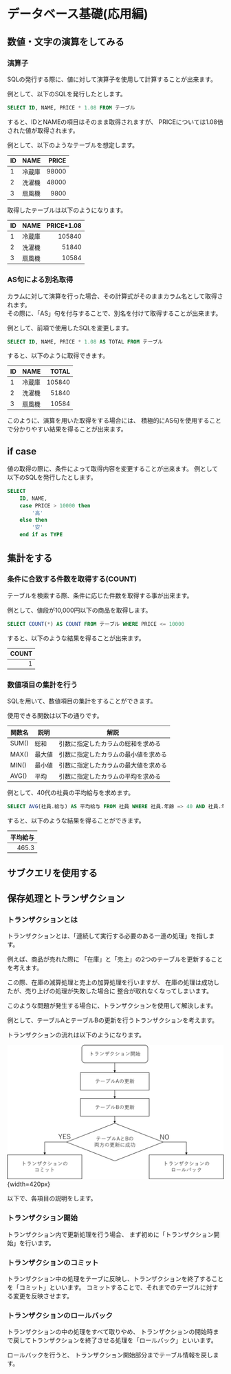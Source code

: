 # データベース基礎(応用編)

## 数値・文字の演算をしてみる

### 演算子

SQLの発行する際に、値に対して演算子を使用して計算することが出来ます。

例として、以下のSQLを発行したとします。

```sql
SELECT ID, NAME, PRICE * 1.08 FROM テーブル
```

すると、IDとNAMEの項目はそのまま取得されますが、
PRICEについては1.08倍された値が取得されます。

例として、以下のようなテーブルを想定します。

|ID|NAME|PRICE|
|--|---|--:|
|1|冷蔵庫| 98000|
|2|洗濯機| 48000|
|3|扇風機| 9800|

取得したテーブルは以下のようになります。

|ID|NAME|PRICE*1.08|
|--|---|---:|
|1|冷蔵庫| 105840|
|2|洗濯機| 51840|
|3|扇風機| 10584|

### AS句による別名取得

カラムに対して演算を行った場合、その計算式がそのままカラム名として取得されます。  
その際に、「AS」句を付与することで、別名を付けて取得することが出来ます。

例として、前項で使用したSQLを変更します。

```sql
SELECT ID, NAME, PRICE * 1.08 AS TOTAL FROM テーブル
```

すると、以下のように取得できます。

|ID|NAME|TOTAL|
|--|---|---:|
|1|冷蔵庫| 105840|
|2|洗濯機| 51840|
|3|扇風機| 10584|

このように、演算を用いた取得をする場合には、
積極的にAS句を使用することで分かりやすい結果を得ることが出来ます。

## if case

値の取得の際に、条件によって取得内容を変更することが出来ます。
例として以下のSQLを発行したとします。

```sql
SELECT
    ID, NAME, 
    case PRICE > 10000 then
        '高'
    else then
        '安'
    end if as TYPE
```

## 集計をする

### 条件に合致する件数を取得する(COUNT)

テーブルを検索する際、条件に応じた件数を取得する事が出来ます。

例として、値段が10,000円以下の商品を取得します。

```sql
SELECT COUNT(*) AS COUNT FROM テーブル WHERE PRICE <= 10000
```

すると、以下のような結果を得ることが出来ます。

|COUNT|
|---:|
|1|

### 数値項目の集計を行う

SQLを用いて、数値項目の集計をすることができます。

使用できる関数は以下の通りです。

| 関数名 | 説明 | 解説 | 
|--|--|--|
|SUM()| 総和   | 引数に指定したカラムの総和を求める |
|MAX()| 最大値 | 引数に指定したカラムの最小値を求める|
|MIN()| 最小値 | 引数に指定したカラムの最大値を求める|
|AVG()| 平均   | 引数に指定したカラムの平均を求める|

例として、40代の社員の平均給与を求めます。

```sql
SELECT AVG(社員.給与) AS 平均給与 FROM 社員 WHERE 社員.年齢 => 40 AND 社員.年齢 < 50
```

すると、以下のような結果を得ることができます。

|平均給与 |
|---:|
|465.3|

## サブクエリを使用する

## 保存処理とトランザクション

### トランザクションとは

トランザクションとは、「連続して実行する必要のある一連の処理」を指します。

例えば、商品が売れた際に
「在庫」と「売上」の2つのテーブルを更新することを考えます。

この際、在庫の減算処理と売上の加算処理を行いますが、
在庫の処理は成功したが、売り上げの処理が失敗した場合に
整合が取れなくなってしまいます。

このような問題が発生する場合に、トランザクションを使用して解決します。

例として、テーブルAとテーブルBの更新を行うトランザクションを考えます。

トランザクションの流れは以下のようになります。

![](./shots/database/database_transaction_flow.png){width=420px}

以下で、各項目の説明をします。

### トランザクション開始

トランザクション内で更新処理を行う場合、
まず初めに「トランザクション開始」を行います。

### トランザクションのコミット

トランザクション中の処理をテーブに反映し、トランザクションを終了することを「コミット」といいます。
コミットすることで、それまでのテーブルに対する変更を反映させます。

### トランザクションのロールバック

トランザクションの中の処理をすべて取りやめ、
トランザクションの開始時まで戻してトランザクションを終了させる処理を「ロールバック」といいます。

ロールバックを行うと、
トランザクション開始部分までテーブル情報を戻します。

